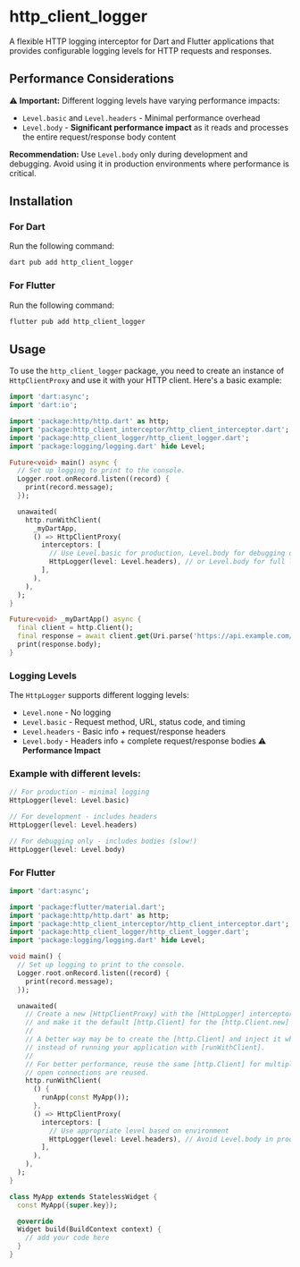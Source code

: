 # http_client_logger

A flexible HTTP logging interceptor for Dart and Flutter applications that provides configurable logging levels for HTTP requests and responses.

## Performance Considerations

⚠️ **Important:** Different logging levels have varying performance impacts:

- `Level.basic` and `Level.headers` - Minimal performance overhead
- `Level.body` - **Significant performance impact** as it reads and processes the entire request/response body content

**Recommendation:** Use `Level.body` only during development and debugging. Avoid using it in production environments where performance is critical.

## Installation

### For Dart

Run the following command:

```sh
dart pub add http_client_logger
```

### For Flutter

Run the following command:
```sh
flutter pub add http_client_logger

```

## Usage

To use the `http_client_logger` package, you need to create an instance of `HttpClientProxy` and use it with your HTTP client. Here's a basic example:

```dart
import 'dart:async';
import 'dart:io';

import 'package:http/http.dart' as http;
import 'package:http_client_interceptor/http_client_interceptor.dart';
import 'package:http_client_logger/http_client_logger.dart';
import 'package:logging/logging.dart' hide Level;

Future<void> main() async {
  // Set up logging to print to the console.
  Logger.root.onRecord.listen((record) {
    print(record.message);
  });

  unawaited(
    http.runWithClient(
      _myDartApp,
      () => HttpClientProxy(
        interceptors: [
          // Use Level.basic for production, Level.body for debugging only
          HttpLogger(level: Level.headers), // or Level.body for full logging
        ],
      ),
    ),
  );
}

Future<void> _myDartApp() async {
  final client = http.Client();
  final response = await client.get(Uri.parse('https://api.example.com/data'));
  print(response.body);
}
```

### Logging Levels

The `HttpLogger` supports different logging levels:

- `Level.none` - No logging
- `Level.basic` - Request method, URL, status code, and timing
- `Level.headers` - Basic info + request/response headers  
- `Level.body` - Headers info + complete request/response bodies ⚠️ **Performance Impact**

### Example with different levels:

```dart
// For production - minimal logging
HttpLogger(level: Level.basic)

// For development - includes headers
HttpLogger(level: Level.headers) 

// For debugging only - includes bodies (slow!)
HttpLogger(level: Level.body)
```

### For Flutter

```dart
import 'dart:async';

import 'package:flutter/material.dart';
import 'package:http/http.dart' as http;
import 'package:http_client_interceptor/http_client_interceptor.dart';
import 'package:http_client_logger/http_client_logger.dart';
import 'package:logging/logging.dart' hide Level;

void main() {
  // Set up logging to print to the console.
  Logger.root.onRecord.listen((record) {
    print(record.message);
  });

  unawaited(
    // Create a new [HttpClientProxy] with the [HttpLogger] interceptor
    // and make it the default [http.Client] for the [http.Client.new] factory method.
    //
    // A better way may be to create the [http.Client] and inject it where it is needed, 
    // instead of running your application with [runWithClient].
    //
    // For better performance, reuse the same [http.Client] for multiple http requests. So that
    // open connections are reused.
    http.runWithClient(
      () {
        runApp(const MyApp());
      },
      () => HttpClientProxy(
        interceptors: [
          // Use appropriate level based on environment
          HttpLogger(level: Level.headers), // Avoid Level.body in production
        ],
      ),
    ),
  );
}

class MyApp extends StatelessWidget {
  const MyApp({super.key});

  @override
  Widget build(BuildContext context) {
    // add your code here
  }
}
```
